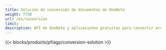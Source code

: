 ```yaml
---
title: Solución de conversión de documentos de OneNote 
weight: 7730
url: /es/conversion
limit: 
description: API de OneNote y aplicaciones gratuitas para convertir archivos de OneNote a PDF, imágenes y HTML
---
```


{{< blocks/products/pf/agp/conversion-solution >}} 